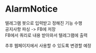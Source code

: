 # AlarmNotice

텔레그램 봇으로 입력받고 정해진 기능 수행  
공지사항 파싱 -> FB에 저장  
FB에서 쿼리로 내용 받아와서 텔레그램에 출력  

추후 웹페이지에서 사용할 수 있도록 변경할 예정

